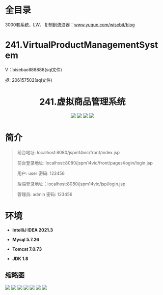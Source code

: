 # 全目录

3000套系统，LW，复制到流浪器：www.yuque.com/wisebit/blog

# 241.VirtualProductManagementSystem

<p>V：bisebao888888(sql文件)</p>
<p>抠: 206157502(sql文件)</p>

<p><h1 align="center">241.虚拟商品管理系统</h1></p>


<p align="center">
	<img src="https://img.shields.io/badge/jdk-1.8-orange.svg"/>
    <img src="https://img.shields.io/badge/springm-5.x-lightgrey.svg"/>
    <img src="https://img.shields.io/badge/springmvc-3.x-blue.svg"/>
    <img src="https://img.shields.io/badge/mybatis-5.x-yellow.svg"/>
</p>

# 简介
>
> 
> 
> 前台地址: localhost:8080/jspm14vic/front/index.jsp
> 
> 前台登录地址: localhost:8080/jspm14vic/front/pages/login/login.jsp
> 
> 用户: user  密码: 123456
>
> 后端登录地址：localhost:8080/jspm14vic/jsp/login.jsp
>
> 管理员: admin   密码: 123456
>

# 环境

- <b>IntelliJ IDEA 2021.3</b>

- <b>Mysql 5.7.26</b>

- <b>Tomcat 7.0.73</b>

- <b>JDK 1.8</b>




## 缩略图

![](https://bitwise.oss-cn-heyuan.aliyuncs.com/2024/9/10/6e94152f-c6e5-4ead-b4aa-e8c1f9fb13f0.png)
![](https://bitwise.oss-cn-heyuan.aliyuncs.com/2024/9/10/07fa096f-0fb7-4a4d-a7ab-96d3ffdef18e.png)
![](https://bitwise.oss-cn-heyuan.aliyuncs.com/2024/9/10/0f01ca84-90d5-44c7-b797-b2a722e6244e.png)
![](https://bitwise.oss-cn-heyuan.aliyuncs.com/2024/9/10/4de1b374-0101-40b5-97ea-3996361d04b3.png)
![](https://bitwise.oss-cn-heyuan.aliyuncs.com/2024/9/10/f60db156-8f55-49c0-94f4-408aed06dacf.png)
![](https://bitwise.oss-cn-heyuan.aliyuncs.com/2024/9/10/ede4bde9-3341-4ee2-9847-260b9f2b6709.png)
![](https://bitwise.oss-cn-heyuan.aliyuncs.com/2024/9/10/e4fcc25b-6e0d-4a3f-971a-32c43bb27dc1.png)





